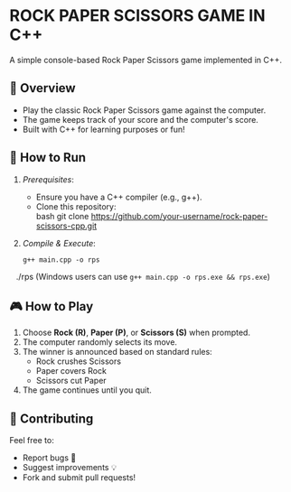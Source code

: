 # ROCK PAPER SCISSORS GAME IN C++
A simple console-based Rock Paper Scissors game implemented in C++.

## 📌 Overview
- Play the classic Rock Paper Scissors game against the computer.
- The game keeps track of your score and the computer's score.
- Built with C++ for learning purposes or fun!

## 🚀 How to Run
1. *Prerequisites*:  
   - Ensure you have a C++ compiler (e.g., g++).  
   - Clone this repository:  
     bash
     git clone https://github.com/your-username/rock-paper-scissors-cpp.git
     
2. *Compile & Execute*:  
   ```bash
   g++ main.cpp -o rps
   ./rps
   (Windows users can use `g++ main.cpp -o rps.exe && rps.exe`)

## 🎮 How to Play
1. Choose **Rock (R)**, **Paper (P)**, or **Scissors (S)** when prompted.  
2. The computer randomly selects its move.  
3. The winner is announced based on standard rules:  
   - Rock crushes Scissors  
   - Paper covers Rock  
   - Scissors cut Paper  
4. The game continues until you quit.  

## 🤝 Contributing
Feel free to:
- Report bugs 🐛  
- Suggest improvements 💡  
- Fork and submit pull requests!  
